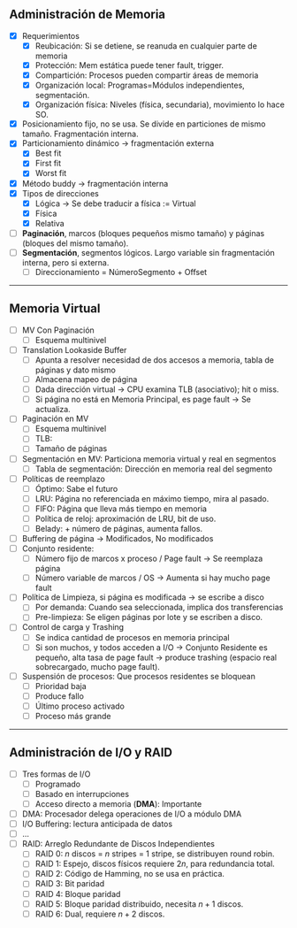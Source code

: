 ## Administración de Memoria
- [x] Requerimientos
	- [x] Reubicación: Si se detiene, se reanuda en cualquier parte de memoria
	- [x] Protección: Mem estática puede tener fault, trigger.
	- [x] Compartición: Procesos pueden compartir áreas de memoria
	- [x] Organización local: Programas=Módulos independientes, segmentación.
	- [x] Organización física: Niveles (física, secundaria), movimiento lo hace SO.
- [x] Posicionamiento fijo, no se usa. Se divide en particiones de mismo tamaño. Fragmentación interna.
- [x] Particionamiento dinámico -> fragmentación externa
	- [x] Best fit
	- [x] First fit
	- [x] Worst fit
- [x] Método buddy -> fragmentación interna
- [x] Tipos de direcciones
	- [x] Lógica -> Se debe traducir a física := Virtual
	- [x] Física
	- [x] Relativa
- [ ] **Paginación**, marcos (bloques pequeños mismo tamaño) y páginas (bloques del mismo tamaño).
- [ ] **Segmentación**, segmentos lógicos. Largo variable sin fragmentación interna, pero si externa. 
	- [ ] Direccionamiento = NúmeroSegmento + Offset

****
## Memoria Virtual
- [ ]  MV Con Paginación
	- [ ] Esquema multinivel
- [ ] Translation Lookaside Buffer
	- [ ] Apunta a resolver necesidad de dos accesos a memoria, tabla de páginas y dato mismo
	- [ ] Almacena mapeo de página
	- [ ] Dada dirección virtual -> CPU examina TLB (asociativo); hit o miss.
	- [ ] Si página no está en Memoria Principal, es page fault -> Se actualiza.
- [ ] Paginación en MV
	- [ ] Esquema multinivel
	- [ ] TLB: 
	- [ ] Tamaño de páginas
- [ ] Segmentación en MV: Particiona memoria virtual y real en segmentos
	- [ ] Tabla de segmentación: Dirección en memoria real del segmento
- [ ] Políticas de reemplazo
	- [ ] Óptimo: Sabe el futuro
	- [ ] LRU: Página no referenciada en máximo tiempo, mira al pasado.
	- [ ] FIFO: Página que lleva más tiempo en memoria
	- [ ] Política de reloj: aproximación de LRU, bit de uso.
	- [ ] Belady: + número de páginas, aumenta fallos.
- [ ] Buffering de página -> Modificados, No modificados
- [ ] Conjunto residente: 
	- [ ] Número fijo de marcos x proceso / Page fault -> Se reemplaza página
	- [ ] Número variable de marcos / OS -> Aumenta si hay mucho page fault
- [ ] Política de Limpieza, si página es modificada -> se escribe a disco
	- [ ] Por demanda: Cuando sea seleccionada, implica dos transferencias
	- [ ] Pre-limpieza: Se eligen páginas por lote y se escriben a disco.
- [ ] Control de carga y Trashing
	- [ ] Se indica cantidad de procesos en memoria principal
	- [ ] Si son muchos, y todos acceden a I/O -> Conjunto Residente es pequeño, alta tasa de page fault -> produce trashing (espacio real sobrecargado, mucho page fault).
- [ ] Suspensión de procesos: Que procesos residentes se bloquean
	- [ ] Prioridad baja
	- [ ] Produce fallo
	- [ ] Último proceso activado
	- [ ] Proceso más grande

****
## Administración de I/O y RAID
- [ ] Tres formas de I/O
	- [ ] Programado
	- [ ] Basado en interrupciones
	- [ ] Acceso directo a memoria (**DMA**): Importante
- [ ] DMA: Procesador delega operaciones de I/O a módulo DMA
- [ ] I/O Buffering: lectura anticipada de datos
- [ ] ...
- [ ] RAID: Arreglo Redundante de Discos Independientes
	- [ ] RAID 0: $n$ discos = $n$ stripes = 1 stripe, se distribuyen round robin. 
	- [ ] RAID 1: Espejo, discos físicos requiere $2n$, para redundancia total.
	- [ ] RAID 2: Código de Hamming, no se usa en práctica.
	- [ ] RAID 3: Bit paridad
	- [ ] RAID 4: Bloque paridad
	- [ ] RAID 5: Bloque paridad distribuido, necesita $n+1$ discos.
	- [ ] RAID 6: Dual, requiere $n+2$ discos.